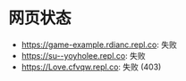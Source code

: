 # 网页状态
- https://game-example.rdianc.repl.co: 失败
- https://su--yoyholee.repl.co: 失败
- https://Love.cfvqw.repl.co: 失败 (403)
